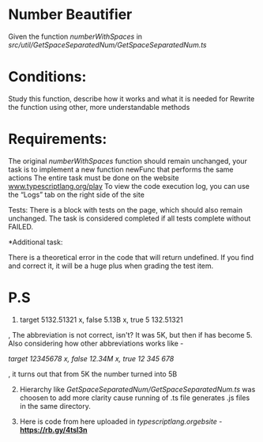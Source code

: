 # Number Beautifier

Given the function <i>numberWithSpaces</i> in <i>src/util/GetSpaceSeparatedNum/GetSpaceSeparatedNum.ts</i>

# Conditions:
Study this function, describe how it works and what it is needed for
Rewrite the function using other, more understandable methods

# Requirements:
The original <i>numberWithSpaces</i> function should remain unchanged, your task is to implement a new function newFunc that performs the same actions
The entire task must be done on the website www.typescriptlang.org/play
To view the code execution log, you can use the “Logs” tab on the right side of the site

Tests:
There is a block with tests on the page, which should also remain unchanged. The task is considered completed if all tests complete without FAILED.

*Additional task:

There is a theoretical error in the code that will return undefined. If you find and correct it, it will be a huge plus when grading the test item.

# P.S
1) target 5132.51321
   x, false 5.13B
   x, true 5 132.51321

, The abbreviation is not correct, isn't? It was 5K, but then if has become 5. Also considering how other abbreviations works like - 	

<i>
target 12345678
x, false 12.34M
x, true 12 345 678
</i>
 
, it turns out that from 5K the number turned into 5B

2) Hierarchy like <i>GetSpaceSeparatedNum/GetSpaceSeparatedNum.ts</i> was choosen to add more clarity cause running of .ts file generates .js files in the same directory.

3) Here is code from here uploaded in <i>typescriptlang.orgebsite</i> - <b>https://rb.gy/4tsl3n<b/> 
